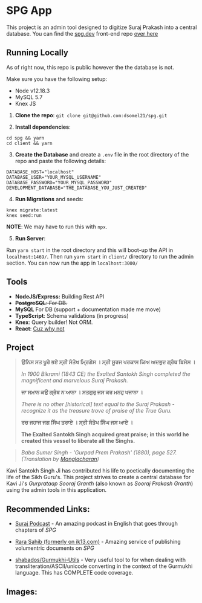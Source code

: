 # SPG App
This project is an admin tool designed to digitize Suraj Prakash into a central database. You can find the [spg.dev](https://spg.dev/) front-end repo [over here](https://github.com/dsomel21/shaheedi-spg) 

## Running Locally
As of right now, this repo is public however the the database is not. 

Make sure you have the following setup: 
* Node v12.18.3
* MySQL 5.7
* Knex JS


1. **Clone the repo**: `git clone git@github.com:dsomel21/spg.git`

2. **Install dependencies**: 

```
cd spg && yarn
cd client && yarn
```

3. **Create the Database** and create a `.env` file in the root directory of the repo and paste the following details: 

```
DATABASE_HOST="localhost"
DATABASE_USER="YOUR_MYSQL_USERNAME"
DATABASE_PASSWORD="YOUR_MYSQL_PASSWORD"
DEVELOPMENT_DATABASE="THE_DATABASE_YOU_JUST_CREATED"
```

4. **Run Migrations** and seeds:

```
knex migrate:latest
knex seed:run
```

**NOTE**: We may have to run this with `npx`.  

5. **Run Server**:

Run `yarn start` in the root directory and this will boot-up the API in `localhost:1469/`. Then run `yarn start` in `client/` directory to run the admin section. You can now run the app in `localhost:3000/`



## Tools
* **NodeJS/Express:** Building Rest API
* ~~**PostgreSQL**: For DB.~~
* **MySQL** For DB (support + documentation made me move) 
* **TypeScript**: Schema validations (in progress)
* **Knex**: Query builder! Not ORM.
* **React**: [Cuz why not](https://twitter.com/wesbos/status/598144948559605760)

## Project
> **ਉਨਿਸ ਸਤ ਪੂਰੇ ਭਏ ਸ੍ਰੀ ਸੰਤੋਖ ਮ੍ਰਿਗੇਸ । ਸ੍ਰੀ ਸੂਰਜ ਪਰਕਾਸ ਕਿਅ ਅਦਭੁਦ ਗ੍ਰੰਥ ਬਿਸੇਸ ।⁣**
>
> *In 1900 Bikrami (1843 CE) the Exalted Santokh Singh completed the magnificent and marvelous Suraj Prakash.*
>
> **ਜਾ ਸਮਾਨ ਕਉ ਗ੍ਰੰਥ ਨ ਆਨਾ । ਸਤਗੁਰੁ ਜਸ ਕਰ ਮਨਹੁ ਖਜਾਨਾ । ⁣**
>
> *There is no other [historical] text equal to the Suraj Prakash - recognize it as the treasure trove of praise of the True Guru.⁣*
>
> **ਰਚ ਜਹਾਜ ਜਗ ਸਿੰਘ ਤਰਾਏ । ਸ੍ਰੀ ਸੰਤੋਖ ਸਿੰਘ ਜਸ ਆਏ । ⁣**
>
> **The Exalted Santokh Singh acquired great praise; in this world he created this vessel to liberate all the Singhs.**

> *Baba Sumer Singh - 'Gurpad Prem Prakash' (1880), page 527.⁣ (Translation by [Manglacharan](https://www.manglacharan.com/))*

Kavi Santokh Singh Ji has contributed his life to poetically documenting the life of the Sikh Guru's. This project strives to create a central database for Kavi Ji's *Gurprataap Sooraj Granth* (also known as *Sooraj Prakash Granth*) using the admin tools in this application.

## Recommended Links: 
* [Suraj Podcast](https://www.surajpodcast.com/) - An amazing podcast in English that goes through chapters of *SPG* 
* [Rara Sahib (formerly on ik13.com)](https://rarasahib.com/online-library/) - Amazing service of publishing volumentric documents on *SPG*

* [shabados/Gurmukhi-Utils](https://github.com/shabados/gurmukhi-utils) - Very useful tool to for when dealing with transliteration/ASCII/unicode converting in the context of the Gurmukhi language. This has COMPLETE code coverage.
## Images:
